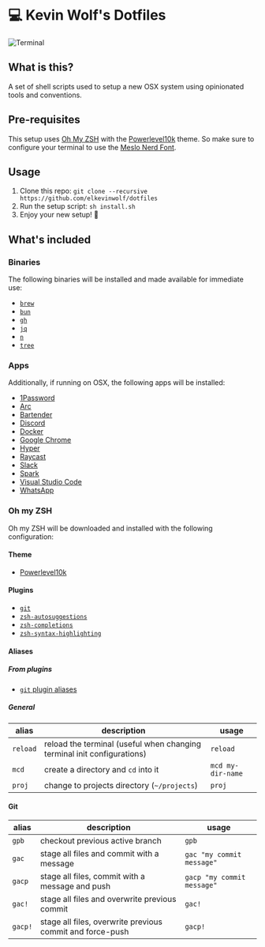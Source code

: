 # 💻 Kevin Wolf's Dotfiles

![Terminal](./.github/images/terminal.png)

## What is this?

A set of shell scripts used to setup a new OSX system using opinionated tools and conventions.

## Pre-requisites

This setup uses [Oh My ZSH](https://ohmyz.sh) with the [Powerlevel10k](https://github.com/romkatv/powerlevel10k#meslo-nerd-font-patched-for-powerlevel10k) theme. So make sure to configure your terminal to use the [Meslo Nerd Font](https://github.com/romkatv/powerlevel10k#meslo-nerd-font-patched-for-powerlevel10k).

## Usage

1. Clone this repo: `git clone --recursive https://github.com/elkevinwolf/dotfiles`
2. Run the setup script: `sh install.sh`
3. Enjoy your new setup! 🍻

## What's included

### Binaries

The following binaries will be installed and made available for immediate use:

- [`brew`](https://brew.sh/index_es)
- [`bun`](https://bun.sh)
- [`gh`](https://cli.github.com)
- [`jq`](https://stedolan.github.io/jq)
- [`n`](https://www.npmjs.com/package/n)
- [`tree`](http://mama.indstate.edu/users/ice/tree)

### Apps

Additionally, if running on OSX, the following apps will be installed:

- [1Password](https://1password.com)
- [Arc](https://arc.net)
- [Bartender](https://macbartender.com)
- [Discord](https://discord.com)
- [Docker](https://docker.com)
- [Google Chrome](https://google.com/chrome)
- [Hyper](https://hyper.is)
- [Raycast](https://raycast.com)
- [Slack](https://slack.com)
- [Spark](https://sparkmailapp.com)
- [Visual Studio Code](https://code.visualstudio.com)
- [WhatsApp](https://whatsapp.com)

### Oh my ZSH

Oh my ZSH will be downloaded and installed with the following configuration:

#### Theme

- [Powerlevel10k](https://github.com/romkatv/powerlevel10k#meslo-nerd-font-patched-for-powerlevel10k)

#### Plugins

- [`git`](https://github.com/ohmyzsh/ohmyzsh/tree/master/plugins/git)
- [`zsh-autosuggestions`](https://github.com/zsh-users/zsh-autosuggestions.git)
- [`zsh-completions`](https://github.com/zsh-users/zsh-completions.git)
- [`zsh-syntax-highlighting`](https://github.com/zsh-users/zsh-syntax-highlighting.git)

#### Aliases

##### From plugins

- [`git` plugin aliases](https://github.com/ohmyzsh/ohmyzsh/tree/master/plugins/git#aliases)

##### General

| alias    | description                                                             | usage             |
| -------- | ----------------------------------------------------------------------- | ----------------- |
| `reload` | reload the terminal (useful when changing terminal init configurations) | `reload`          |
| `mcd`    | create a directory and `cd` into it                                     | `mcd my-dir-name` |
| `proj`   | change to projects directory (`~/projects`)                             | `proj`            |

#### Git

| alias   | description                                               | usage                      |
| ------- | --------------------------------------------------------- | -------------------------- |
| `gpb`   | checkout previous active branch                           | `gpb`                      |
| `gac`   | stage all files and commit with a message                 | `gac "my commit message"`  |
| `gacp`  | stage all files, commit with a message and push           | `gacp "my commit message"` |
| `gac!`  | stage all files and overwrite previous commit             | `gac!`                     |
| `gacp!` | stage all files, overwrite previous commit and force-push | `gacp!`                    |
